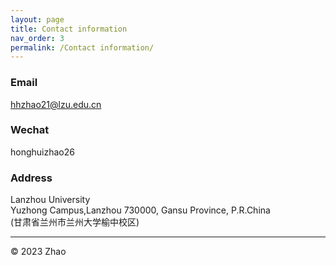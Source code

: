 ```yaml
---
layout: page
title: Contact information
nav_order: 3
permalink: /Contact information/
---
```


### Email
hhzhao21@lzu.edu.cn

### Wechat

honghuizhao26

### Address
Lanzhou University<br/>
Yuzhong Campus,Lanzhou 730000, Gansu Province, P.R.China<br/>
(甘肃省兰州市兰州大学榆中校区)

-----

© 2023 Zhao
